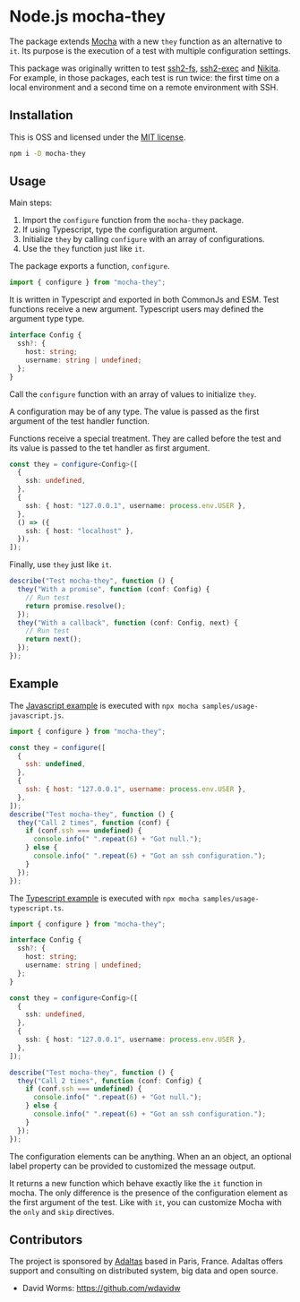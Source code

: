 # Node.js mocha-they

The package extends [Mocha](https://mochajs.org/) with a new `they` function as an alternative to `it`. Its purpose is the execution of a test with multiple configuration settings.

This package was originally written to test [ssh2-fs](https://github.com/adaltas/node-ssh2-fs), [ssh2-exec](https://github.com/adaltas/node-ssh2-exec) and [Nikita](http://nikita.js.org/). For example, in those packages, each test is run twice: the first time on a local environment and a second time on a remote environment with SSH.

## Installation

This is OSS and licensed under the [MIT license](https://github.com/adaltas/node-mocha-they/blob/master/LICENSE.md).

```bash
npm i -D mocha-they
```

## Usage

Main steps:

1. Import the `configure` function from the `mocha-they` package.
2. If using Typescript, type the configuration argument.
3. Initialize `they` by calling `configure` with an array of configurations.
4. Use the `they` function just like `it`.

The package exports a function, `configure`.

```ts
import { configure } from "mocha-they";
```

It is written in Typescript and exported in both CommonJs and ESM. Test functions receive a new argument. Typescript users may defined the argument type type.

```ts
interface Config {
  ssh?: {
    host: string;
    username: string | undefined;
  };
}
```

Call the `configure` function with an array of values to initialize `they`.

A configuration may be of any type. The value is passed as the first argument of the test handler function.

Functions receive a special treatment. They are called before the test and its value is passed to the tet handler as first argument.

```ts
const they = configure<Config>([
  {
    ssh: undefined,
  },
  {
    ssh: { host: "127.0.0.1", username: process.env.USER },
  },
  () => ({
    ssh: { host: "localhost" },
  }),
]);
```

Finally, use `they` just like `it`.

```ts
describe("Test mocha-they", function () {
  they("With a promise", function (conf: Config) {
    // Run test
    return promise.resolve();
  });
  they("With a callback", function (conf: Config, next) {
    // Run test
    return next();
  });
});
```

## Example

The [Javascript example](samples/usage-javascript.js) is executed with `npx mocha samples/usage-javascript.js`.

```js
import { configure } from "mocha-they";

const they = configure([
  {
    ssh: undefined,
  },
  {
    ssh: { host: "127.0.0.1", username: process.env.USER },
  },
]);
describe("Test mocha-they", function () {
  they("Call 2 times", function (conf) {
    if (conf.ssh === undefined) {
      console.info(" ".repeat(6) + "Got null.");
    } else {
      console.info(" ".repeat(6) + "Got an ssh configuration.");
    }
  });
});
```

The [Typescript example](samples/usage-typescript.js) is executed with `npx mocha samples/usage-typescript.ts`.

```ts
import { configure } from "mocha-they";

interface Config {
  ssh?: {
    host: string;
    username: string | undefined;
  };
}

const they = configure<Config>([
  {
    ssh: undefined,
  },
  {
    ssh: { host: "127.0.0.1", username: process.env.USER },
  },
]);

describe("Test mocha-they", function () {
  they("Call 2 times", function (conf: Config) {
    if (conf.ssh === undefined) {
      console.info(" ".repeat(6) + "Got null.");
    } else {
      console.info(" ".repeat(6) + "Got an ssh configuration.");
    }
  });
});
```

The configuration elements can be anything. When an an object, an optional label property can be provided to customized the message output.

It returns a new function which behave exactly like the `it` function in mocha. The only difference is the presence of the configuration element as the first argument of the test. Like with `it`, you can customize Mocha with the `only` and `skip` directives.

## Contributors

The project is sponsored by [Adaltas](https://www.adaltas.com) based in Paris, France. Adaltas offers support and consulting on distributed system, big data and open source.

- David Worms: <https://github.com/wdavidw>
